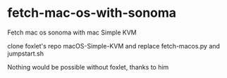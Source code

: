 # fetch-mac-os-with-sonoma
Fetch mac os sonoma with mac Simple KVM

clone foxlet's repo macOS-Simple-KVM and replace fetch-macos.py and jumpstart.sh

Nothing would be possible without foxlet, thanks to him
